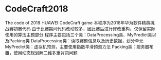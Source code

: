 # CodeCraft2018
The code of 2018 HUAWEI CodeCraft game
本程序为2018年华为软件精英挑战赛初赛代码
由于比赛期间代码改动较多，因此赛后进行修改重构，仅保留实际使用的算法主题部分
程序主要包括三个类：DataProcessing类、MyPredict类以及Packing类
DataProcessing类：读取赛题信息以及历史数据，划分单元
MyPredict类：虚拟机预测，主要使用指数平滑预测方法
Packing类：服务器布置，使用动态规划解二维多重背包问题
